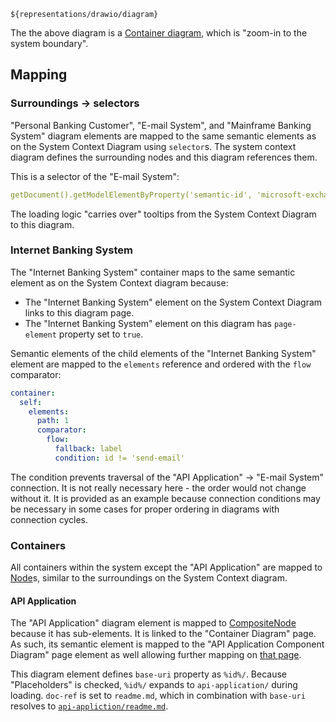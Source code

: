 
```drawio
${representations/drawio/diagram}
```

The the above diagram is a [Container diagram](https://c4model.com/#ContainerDiagram), which is "zoom-in to the system boundary".

## Mapping

### Surroundings -> selectors

"Personal Banking Customer", "E-mail System", and "Mainframe Banking System" diagram elements are mapped to the same semantic elements as on the System Context Diagram using ``selector``s. 
The system context diagram defines the surrounding nodes and this diagram references them.

This is a selector of the "E-mail System":

```yaml
getDocument().getModelElementByProperty('semantic-id', 'microsoft-exchange')
```

The loading logic "carries over" tooltips from the System Context Diagram to this diagram.

### Internet Banking System

The "Internet Banking System" container maps to the same semantic element as on the System Context diagram because:

* The "Internet Banking System" element on the System Context Diagram links to this diagram page.
* The "Internet Banking System" element on this diagram has ``page-element`` property set to ``true``.   

Semantic elements of the child elements of the "Internet Banking System" element are mapped to the ``elements`` reference and ordered with the ``flow`` comparator:

```yaml
container:
  self: 
    elements:
      path: 1
      comparator: 
        flow: 
          fallback: label
          condition: id != 'send-email'
```          

The condition prevents traversal of the "API Application" -> "E-mail System" connection. 
It is not really necessary here - the order would not change without it.
It is provided as an example because connection conditions may be necessary in some cases for proper ordering in diagrams with connection cycles.

### Containers

All containers within the system except the "API Application" are mapped to [Node](https://architecture.models.nasdanika.org/references/eClassifiers/Node/index.html)s, similar to the surroundings on the System Context diagram.


#### API Application 

The "API Application" diagram element is mapped to [CompositeNode](https://architecture.models.nasdanika.org/references/eClassifiers/CompositeNode/index.html) because it has sub-elements.
It is linked to the "Container Diagram" page. As such, its semantic element is mapped to the "API Application Component Diagram" page element as well allowing further mapping on [that page](references/elements/api-application/index.html).

This diagram element defines ``base-uri`` property as ``%id%/``.
Because "Placeholders" is checked, ``%id%/`` expands to ``api-application/`` during loading. 
``doc-ref`` is set to ``readme.md``, which in combination with ``base-uri`` resolves to [``api-appliction/readme.md``](https://github.com/Nasdanika-Models/architecture/blob/main/demos/internet-banking-system/api-application/readme.md).
